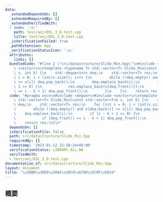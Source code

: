 ```yaml
---
data:
  _extendedDependsOn: []
  _extendedRequiredBy: []
  _extendedVerifiedWith:
  - icon: ':x:'
    path: test/aoj/DSL_3_D.test.cpp
    title: test/aoj/DSL_3_D.test.cpp
  _isVerificationFailed: true
  _pathExtension: hpp
  _verificationStatusIcon: ':x:'
  attributes:
    links: []
  bundledCode: "#line 2 \"src/datastructure/Slide_Min.hpp\"\n#include <deque>\n#include\
    \ <vector>\n\ntemplate <typename T> std::vector<T> Slide_Min(const std::vector<T>&\
    \ v, int k) {\n    std::deque<int> deq;\n    std::vector<T> res;\n    for (int\
    \ i = 0; i < (int)v.size(); i++) {\n        while (!deq.empty() and v[deq.back()]\
    \ >= v[i]) deq.pop_back();\n        deq.emplace_back(i);\n        if (i - k +\
    \ 1 >= 0) {\n            res.emplace_back(v[deq.front()]);\n            if (deq.front()\
    \ == i - k + 1) deq.pop_front();\n        }\n    }\n    return res;\n}\n"
  code: "#pragma once\n#include <deque>\n#include <vector>\n\ntemplate <typename T>\
    \ std::vector<T> Slide_Min(const std::vector<T>& v, int k) {\n    std::deque<int>\
    \ deq;\n    std::vector<T> res;\n    for (int i = 0; i < (int)v.size(); i++) {\n\
    \        while (!deq.empty() and v[deq.back()] >= v[i]) deq.pop_back();\n    \
    \    deq.emplace_back(i);\n        if (i - k + 1 >= 0) {\n            res.emplace_back(v[deq.front()]);\n\
    \            if (deq.front() == i - k + 1) deq.pop_front();\n        }\n    }\n\
    \    return res;\n}\n"
  dependsOn: []
  isVerificationFile: false
  path: src/datastructure/Slide_Min.hpp
  requiredBy: []
  timestamp: '2023-01-12 22:28:24+09:00'
  verificationStatus: LIBRARY_ALL_WA
  verifiedWith:
  - test/aoj/DSL_3_D.test.cpp
documentation_of: src/datastructure/Slide_Min.hpp
layout: document
title: "\u30B9\u30E9\u30A4\u30C9\u6700\u5C0F\u5024"
---
```


## 概要
